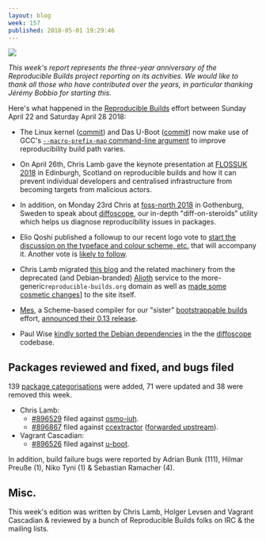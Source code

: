 ```yaml
---
layout: blog
week: 157
published: 2018-05-01 19:29:46
---
```


![](https://i.imgur.com/tr0KYZY.jpg)

*This week's report represents the three-year anniversary of the Reproducible Builds project reporting on its activities. We would like to thank all those who have contributed over the years, in particular thanking Jérémy Bobbio for starting this.*

Here's what happened in the [Reproducible Builds](https://reproducible-builds.org) effort between Sunday April 22 and Saturday April 28 2018:

* The Linux kernel ([commit](https://git.kernel.org/pub/scm/linux/kernel/git/torvalds/linux.git/commit/?id=a73619a845d5625079cc1b3b820f44c899618388)) and Das U-Boot ([commit](http://git.denx.de/?p=u-boot.git;a=commit;h=1eb2e71edd55e16562e3912881c449db69623352)) now make use of GCC's [`--macro-prefix-map` command-line argument](https://gcc.gnu.org/bugzilla/show_bug.cgi?id=70268) to improve reproducibility build path varies.

* On April 26th, Chris Lamb gave the keynote presentation at [FLOSSUK 2018](https://www.flossuk.org/membership/spring-conference-2018/) in Edinburgh, Scotland on reproducible builds and how it can prevent individual developers and centralised infrastructure from becoming targets from malicious actors.

* In addition, on Monday 23rd Chris at [foss-north 2018](http://foss-north.se/2018/speakers-and-talks.html#clamb) in Gothenburg, Sweden to speak about [diffoscope](https://diffoscope.org), our in-depth "diff-on-steroids" utility which helps us diagnose reproducibility issues in packages.

* Elio Qoshi published a followup to our recent logo vote to [start the discussion on the typeface and colour scheme, etc.](https://lists.reproducible-builds.org/pipermail/rb-general/2018-April/000894.html) that will accompany it. Another vote is [likely to follow](https://lists.reproducible-builds.org/pipermail/rb-general/2018-April/000904.html).

* Chris Lamb migrated [this blog](https://reproducible-builds.org/blog/) and the related machinery from the deprecated (and Debian-branded) [Alioth](https://wiki.debian.org/Alioth) service to the more-generic`reproducible-builds.org` domain as well as [made some cosmetic changes](https://anonscm.debian.org/git/reproducible/reproducible-website.git/commit/?id=4590ba0)] to the site itself.

- [Mes](https://gitlab.com/janneke/mes), a Scheme-based compiler for our "sister" [bootstrappable builds](http://bootstrappable.org) effort, [announced their 0.13 release](https://lists.reproducible-builds.org/pipermail/rb-general/2018-April/000900.html).

* Paul Wise [kindly sorted the Debian dependencies](https://anonscm.debian.org/git/reproducible/diffoscope.git/commit/?id=2c30de3) in the the [diffoscope](https://diffoscope.org) codebase.


Packages reviewed and fixed, and bugs filed
-------------------------------------------

139 [package categorisations](https://tests.reproducible-builds.org/debian/index_issues.html) were added, 71 were updated and 38 were removed this week.

* Chris Lamb:
    * [#896529](https://bugs.debian.org/896529) filed against [osmo-iuh](https://tracker.debian.org/pkg/osmo-iuh).
    * [#896867](https://bugs.debian.org/896867) filed against [ccextractor](https://tracker.debian.org/pkg/ccextractor) ([forwarded upstream](https://github.com/CCExtractor/ccextractor/pull/976)).
* Vagrant Cascadian:
    * [#896526](https://bugs.debian.org/896526) filed against [u-boot](https://tracker.debian.org/pkg/u-boot).

In addition, build failure bugs were reported by Adrian Bunk (111), Hilmar Preuße (1), Niko Tyni (1) & Sebastian Ramacher (4).

Misc.
-----

This week's edition was written by Chris Lamb, Holger Levsen and Vagrant Cascadian & reviewed by a bunch of Reproducible Builds folks on IRC & the mailing lists.
